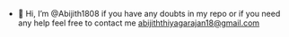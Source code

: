 - 👋 Hi, I’m @Abijith1808
if you have any doubts in my repo or if you need any help feel free to contact me abijiththiyagarajan18@gmail.com
